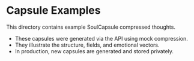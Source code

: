 # Capsule Examples

This directory contains example SoulCapsule compressed thoughts.

- These capsules were generated via the API using mock compression.
- They illustrate the structure, fields, and emotional vectors.
- In production, new capsules are generated and stored privately.

